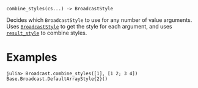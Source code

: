 ```
combine_styles(cs...) -> BroadcastStyle
```

Decides which `BroadcastStyle` to use for any number of value arguments. Uses [`BroadcastStyle`](@ref) to get the style for each argument, and uses [`result_style`](@ref) to combine styles.

# Examples

```jldoctest
julia> Broadcast.combine_styles([1], [1 2; 3 4])
Base.Broadcast.DefaultArrayStyle{2}()
```
